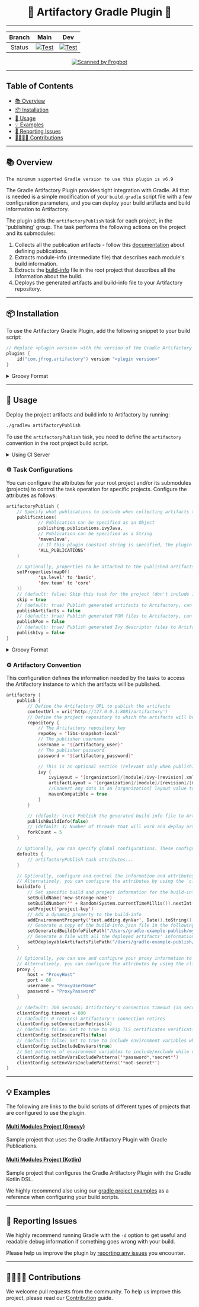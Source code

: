 <div align="center">

# 🐸 Artifactory Gradle Plugin 🐘

</div>

---

<div align="center">

| Branch |                                                                                                       Main                                                                                                        |                                                                                                       Dev                                                                                                       |
|:------:|:-----------------------------------------------------------------------------------------------------------------------------------------------------------------------------------------------------------------:|:---------------------------------------------------------------------------------------------------------------------------------------------------------------------------------------------------------------:|
| Status | [![Test](https://github.com/jfrog/artifactory-gradle-plugin/actions/workflows/test.yml/badge.svg?branch=main)](https://github.com/jfrog/artifactory-gradle-plugin/actions/workflows/test.yml?query=branch%3Amain) | [![Test](https://github.com/jfrog/artifactory-gradle-plugin/actions/workflows/test.yml/badge.svg?branch=dev)](https://github.com/jfrog/artifactory-gradle-plugin/actions/workflows/test.yml?query=branch%3Adev) |

[![Scanned by Frogbot](https://raw.github.com/jfrog/frogbot/master/images/frogbot-badge.svg)](https://github.com/jfrog/frogbot#readme)

</div>

---

## Table of Contents

- [📚 Overview](#-overview)
- [📦 Installation](#-installation)
- [🚀 Usage](#-usage)
- [💡 Examples](#-examples)
- [🐞 Reporting Issues](#-reporting-issues)
- [🫱🏻‍🫲🏼 Contributions](#-contributions)

---

## 📚 Overview

```The minimum supported Gradle version to use this plugin is v6.9```

The Gradle Artifactory Plugin provides tight integration with Gradle. All that is needed is a simple modification of
your
```build.gradle```
script file with a few configuration parameters, and you can deploy your build artifacts and build information to
Artifactory.

The plugin adds the ```artifactoryPublish``` task for each project, in the 'publishing' group.
The task performs the following actions on the project and its submodules:

1. Collects all the publication artifacts - follow
   this [documentation](https://docs.gradle.org/current/userguide/publishing_setup.html) about defining publications.
2. Extracts module-info (intermediate file) that describes each module's build information.
3. Extracts the [build-info](https://www.buildinfo.org/) file in the root project that describes all the information
   about the build.
4. Deploys the generated artifacts and build-info file to your Artifactory repository.

---

## 📦 Installation

To use the Artifactory Gradle Plugin, add the following snippet to your build script:

```kotlin
// Replace <plugin version> with the version of the Gradle Artifactory Plugin.
plugins {
    id("com.jfrog.artifactory") version "<plugin version>"
}
```

<details>
<summary>Groovy Format</summary>

```groovy
plugins {
    id "com.jfrog.artifactory" version "<plugin version>"
}
```

</details>

---

## 🚀 Usage

Deploy the project artifacts and build info to Artifactory by running:

```bash
./gradlew artifactoryPublish
```

To use the `artifactoryPublish` task, you need to define the `artifactory` convention in the root project build script.

<details>
<summary>Using CI Server</summary>

The task configurations or the Artifactory convention, when using CI Server on a Gradle project, is done from the CI
client UI. You can still add the `artifactory` closure to the build script and have default values configured there, but
the values configured in the CI Server will override them.
</details>

### ⚙️ Task Configurations

You can configure the attributes for your root project and/or its submodules (projects) to control the task operation
for specific projects. Configure the attributes as follows:

```kotlin
artifactoryPublish {
    // Specify what publications to include when collecting artifacts to publish to Artifactory
    publifications(
            // Publication can be specified as an Object
            publishing.publications.ivyJava,
            // Publication can be specified as a String
            'mavenJava',
            // If this plugin constant string is specified, the plugin will try to apply all the known publications
            'ALL_PUBLICATIONS'
    )

    // Optionally, properties to be attached to the published artifacts.
    setProperties(mapOf(
            'qa.level' to 'basic',
            'dev.team' to 'core'
    ))
    // (default: false) Skip this task for the project (don't include its artifacts when publishing) 
    skip = true
    // (default: true) Publish generated artifacts to Artifactory, can be specified as boolean/string
    publishArtifacts = false
    // (default: true) Publish generated POM files to Artifactory, can be specified as boolean/string
    publishPom = false
    // (default: true) Publish generated Ivy descriptor files to Artifactory, can be specified as boolean/string
    publishIvy = false
}
```

<details>
<summary>Groovy Format</summary>

```groovy
artifactoryPublish {
    publifications('ALL_PUBLICATIONS')

    properties = ['qa.level': 'basic', 'dev.team': 'core']
    // Properties can also be defined with a closure in the format: configName artifactSpec, key1:val1, key2:val2
    properties {
        simpleFile '**:**:**:*@*', simpleFile: 'only on settings file'
    }

    skip = true
    publishArtifacts = false
    publishPom = false
    publishIvy = false
}
```

</details>

### ⚙️ Artifactory Convention

This configuration defines the information needed by the tasks to access the Artifactory instance to which the artifacts
will be published.

```kotlin
artifactory {
    publish {
        // Define the Artifactory URL to publish the artifacts
        contextUrl = uri('http://127.0.0.1:8081/artifactory')
        // Define the project repository to which the artifacts will be published
        repository {
            // The Artifactory repository key
            repoKey = 'libs-snapshot-local'
            // The publisher username
            username = "${artifactory_user}"
            // The publisher password
            password = "${artifactory_password}"

            // This is an optional section (relevant only when publishIvy = true) for configuring Ivy publication.
            ivy {
                ivyLayout = '[organization]/[module]/ivy-[revision].xml'
                artifactLayout = '[organization]/[module]/[revision]/[module]-[revision](-[classifier]).[ext]'
                //Convert any dots in an [organization] layout value to path separators, similar to Maven's groupId-to-path conversion. True if not specified
                mavenCompatible = true
            }
        }

        // (default: true) Publish the generated build-info file to Artifactory
        publishBuildInfo(false)
        // (default: 3) Number of threads that will work and deploy artifacts to Artifactory
        forkCount = 5
    }

    // Optionally, you can specify global configurations. These configurations will be added for all projects instead of configuring them for each project.
    defaults {
        // artifactoryPublish task attributes...
    }

    // Optionally, configure and control the information and attributes of the generated build-info file.
    // Alternatively, you can configure the attributes by using the `clientConfig.info` object.
    buildInfo {
        // Set specific build and project information for the build-info
        setBuildName('new-strange-name')
        setBuildNumber('' + Random(System.currentTimeMillis()).nextInt(20000))
        setProject('project-key')
        // Add a dynamic property to the build-info
        addEnvironmentProperty('test.adding.dynVar', Date().toString())
        // Generate a copy of the build-info.json file in the following path
        setGeneratedBuildInfoFilePath("/Users/gradle-example-publish/myBuildInfoCopy.json")
        // Generate a file with all the deployed artifacts' information in the following path
        setDdeployableArtifactsFilePath("/Users/gradle-example-publish/myArtifactsInBuild.json")
    }

    // Optionally, you can use and configure your proxy information to use in the task.
    // Alternatively, you can configure the attributes by using the clientConfig.proxy object.
    proxy {
        host = "ProxyHost"
        port = 60
        username = "ProxyUserName"
        password = "ProxyPassword"
    }

    // (default: 300 seconds) Artifactory's connection timeout (in seconds).
    clientConfig.timeout = 600
    // (default: 0 retries) Artifactory's connection retires
    clientConfig.setConnectionRetries(4)
    // (default: false) Set to true to skip TLS certificates verification.
    clientConfig.setInsecureTls(false)
    // (default: false) Set to true to include environment variables while running the tasks
    clientConfig.setIncludeEnvVars(true)
    // Set patterns of environment variables to include/exclude while running the tasks
    clientConfig.setEnvVarsExcludePatterns('*password*,*secret*')
    clientConfig.setEnvVarsIncludePatterns('*not-secret*')
}
```

---

## 💡 Examples

The following are links to the build scripts of different types of projects that are configured to use the plugin.

#### [Multi Modules Project (Groovy)](./src/functionalTest/resources/gradle-example-publish/build.gradle)

Sample project that uses the Gradle Artifactory Plugin with Gradle Publications.

#### [Multi Modules Project (Kotlin)](./src/functionalTest/resources/gradle-kts-example-publish/build.gradle.kts)

Sample project that configures the Gradle Artifactory Plugin with the Gradle Kotlin DSL.

We highly recommend also using
our [gradle project examples](https://github.com/JFrog/project-examples/tree/master/gradle-examples?_gl=1*pgsvlz*_ga*MTc3OTI0ODE4NS4xNjYyMjgxMjI1*_ga_SQ1NR9VTFJ*MTY4NTM2OTcwMC4yNi4wLjE2ODUzNjk3MDAuNjAuMC4w)
as a reference when configuring your build scripts.

---

## 🐞 Reporting Issues

We highly recommend running Gradle with the ```-d```
option to get useful and readable debug information if something goes wrong with your build.

Please help us improve the plugin
by [reporting any issues](https://github.com/jfrog/artifactory-gradle-plugin/issues/new/choose) you encounter.

---

## 🫱🏻‍🫲🏼 Contributions

We welcome pull requests from the community. To help us improve this project, please read
our [Contribution](./CONTRIBUTING.md#-guidelines) guide.
